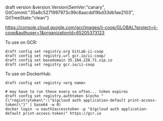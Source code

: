 draft version
&version.Version{SemVer:"canary", GitCommit:"35a8c5271997973c99c8aacdd19bd33db1ae2103", GitTreeState:"clean"}

https://console.cloud.google.com/gcr/images/ii-coop/GLOBAL?project=ii-coop&authuser=1&organizationId=65205373123

To use on GCR:
```
draft config set registry.org GitLab-ii-coop
draft config set registry.url gcr.io/ii-coop/
draft config set basedomain 35.184.228.71.xip.io
draft config set registry gcr.io/ii-coop 
```

To use on DockerHub:
```
draft config set registry <org name> 
```

```
# may have to run these every so often... token expires
draft config set registry.authtoken	$(echo "{\"registrytoken\":\"$(gcloud auth application-default print-access-token)\"}" | base64 -w 0)
docker login -u oauth2accesstoken -p "$(gcloud auth application-default print-access-token)" https://gcr.io
```
